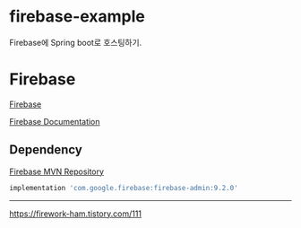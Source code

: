 # firebase-example

Firebase에 Spring boot로 호스팅하기.

# Firebase

[Firebase](https://firebase.google.com/?hl=ko)

[Firebase Documentation](https://firebase.google.com/docs?hl=ko)

## Dependency

[Firebase MVN Repository](https://mvnrepository.com/artifact/com.google.firebase/firebase-admin)

```groovy
implementation 'com.google.firebase:firebase-admin:9.2.0'
```

















---

https://firework-ham.tistory.com/111